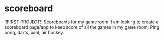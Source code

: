 # scoreboard
!!FIRST PROJECT!! Scoreboards for my game room.  I am looking to create a scoreboard page/app to keep score of all the games in my game room.  Ping pong, darts, pool, air hockey.
